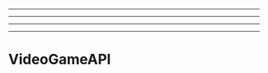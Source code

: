 ------------------
----------------------------------------------------------------------------------------------------
----------------------------------------------------------------------------------------------------
-------------------------------------------------------
# VideoGameAPI
